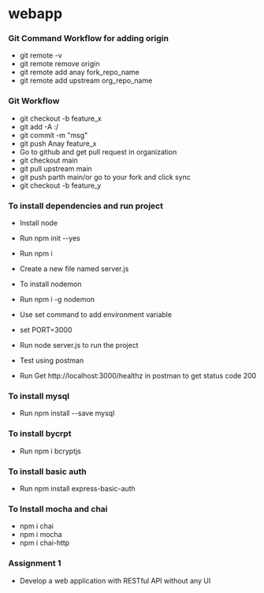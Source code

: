 # webapp

### Git Command Workflow for adding origin
- git remote -v
- git remote remove origin
- git remote add anay fork_repo_name
- git remote add upstream org_repo_name

### Git Workflow
- git checkout -b feature_x
- git add -A :/
- git commit -m "msg"
- git push Anay feature_x
- Go to github and get pull request in organization
- git checkout main
- git pull upstream main
- git push parth main/or go to your fork and click sync
- git checkout -b feature_y

### To install dependencies and run project
- Install node
- Run npm init --yes
- Run npm i 

- Create a new file named server.js

- To install nodemon
- Run npm i -g nodemon

- Use set command to add environment variable
- set PORT=3000
- Run node server.js to run the project
- Test using postman
- Run Get http://localhost:3000/healthz in postman to get status code 200

### To install mysql 
- Run npm install --save mysql

### To install bycrpt
- Run npm i bcryptjs

### To install basic auth
- Run npm install express-basic-auth

### To Install mocha and chai
- npm i chai
- npm i mocha
- npm i chai-http

### Assignment 1
- Develop a web application with RESTful API without any UI
